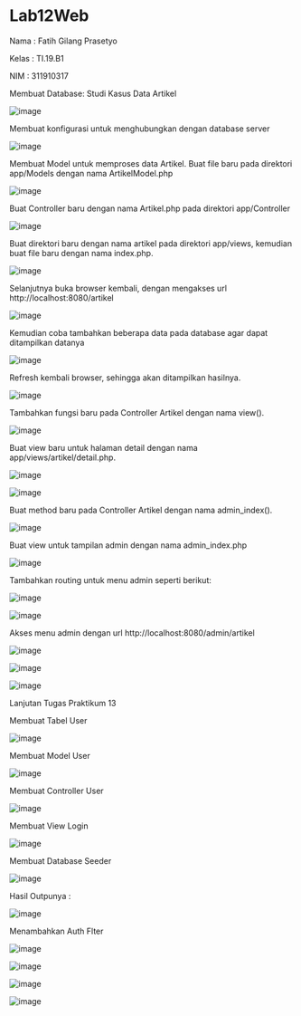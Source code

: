 # Lab12Web
Nama  : Fatih Gilang Prasetyo <P>
Kelas : TI.19.B1 <P>
NIM   : 311910317 <P>
  
Membuat Database: Studi Kasus Data Artikel <P>
  
![image](https://user-images.githubusercontent.com/81542329/122737665-2376fe80-d236-11eb-915c-e32c29566f96.png) <p>
  
Membuat konfigurasi untuk menghubungkan dengan database server <p>
  
![image](https://user-images.githubusercontent.com/81542329/122738125-8cf70d00-d236-11eb-9ed3-57362282c5ff.png) <p>
  
Membuat Model untuk memproses data Artikel. Buat file baru pada direktori app/Models dengan nama ArtikelModel.php <p>
  
![image](https://user-images.githubusercontent.com/81542329/122738698-127abd00-d237-11eb-9cc0-f011655edf8e.png) <p>

Buat Controller baru dengan nama Artikel.php pada direktori app/Controller <P>
 
![image](https://user-images.githubusercontent.com/81542329/122739398-ca0fcf00-d237-11eb-9c2d-994de9b86b83.png) <p>
  
Buat direktori baru dengan nama artikel pada direktori app/views, kemudian buat file baru dengan nama index.php. <p>
  
![image](https://user-images.githubusercontent.com/81542329/122739628-017e7b80-d238-11eb-8421-05f3826176a8.png) <p>
  
Selanjutnya buka browser kembali, dengan mengakses url http://localhost:8080/artikel <p>
  
![image](https://user-images.githubusercontent.com/81542329/122739876-42769000-d238-11eb-987a-330a82692d38.png) <p>
  
Kemudian coba tambahkan beberapa data pada database agar dapat ditampilkan datanya <p>

![image](https://user-images.githubusercontent.com/81542329/122740746-21626f00-d239-11eb-98fc-cc15e1295baa.png) <p>

 Refresh kembali browser, sehingga akan ditampilkan hasilnya. <p>
  
![image](https://user-images.githubusercontent.com/81542329/122740937-5078e080-d239-11eb-96be-7ccd71682f5d.png) <p>
  
  Tambahkan fungsi baru pada Controller Artikel dengan nama view(). <p>
  
  ![image](https://user-images.githubusercontent.com/81542329/122741575-ef9dd800-d239-11eb-997c-484ac1520294.png) <p>
  
  Buat view baru untuk halaman detail dengan nama app/views/artikel/detail.php. <p>
  
  ![image](https://user-images.githubusercontent.com/81542329/122742118-7eaaf000-d23a-11eb-9635-19af23ba4fa6.png) <p>
  
  ![image](https://user-images.githubusercontent.com/81542329/122742850-3d671000-d23b-11eb-862f-700714c45a12.png) <p>
  
  Buat method baru pada Controller Artikel dengan nama admin_index(). <p>
  
  ![image](https://user-images.githubusercontent.com/81542329/122743211-a6e71e80-d23b-11eb-9b15-61da7dc04bf0.png) <p>
  
  Buat view untuk tampilan admin dengan nama admin_index.php <p>
  
  ![image](https://user-images.githubusercontent.com/81542329/122743804-3391dc80-d23c-11eb-838f-1d7017505cbf.png) <p>
  
  Tambahkan routing untuk menu admin seperti berikut: <p>
  
  ![image](https://user-images.githubusercontent.com/81542329/122743918-591ee600-d23c-11eb-9ca8-94c542a34762.png) <p>
  
  ![image](https://user-images.githubusercontent.com/81542329/122744216-a4d18f80-d23c-11eb-8531-df9484056fcf.png) <p>
  
  Akses menu admin dengan url http://localhost:8080/admin/artikel <p>
  
  ![image](https://user-images.githubusercontent.com/81542329/122744407-cd598980-d23c-11eb-8396-3b96583f0e42.png) <p>
  
  ![image](https://user-images.githubusercontent.com/81542329/122746627-0c88da00-d23f-11eb-9677-2e2bca78168a.png) <p>

![image](https://user-images.githubusercontent.com/81542329/122747212-a6508700-d23f-11eb-807a-09de92bee04e.png) <p>
  
 Lanjutan Tugas Praktikum 13 <p>
  
 Membuat Tabel User <p>
  
  ![image](https://user-images.githubusercontent.com/81542329/123636368-a0bfe780-d7d1-11eb-9b94-0f7be5068978.png) <p>
  
  Membuat Model User <p>
  
 ![image](https://user-images.githubusercontent.com/81542329/123636753-14fa8b00-d7d2-11eb-97b8-f7cc977cbd42.png) <p>
  
 Membuat Controller User <p>
  
 ![image](https://user-images.githubusercontent.com/81542329/123637015-5d19ad80-d7d2-11eb-847b-698d209a4b93.png) <p>
  
 Membuat View Login <P>
  
 ![image](https://user-images.githubusercontent.com/81542329/123637357-c699bc00-d7d2-11eb-8092-af7402440bba.png) <p>
  
 Membuat Database Seeder <p>
  
 ![image](https://user-images.githubusercontent.com/81542329/123637719-2db77080-d7d3-11eb-92e2-8b900b32a894.png) <P>

  Hasil Outpunya : <p>
  
  ![image](https://user-images.githubusercontent.com/81542329/123641848-8d177f80-d7d7-11eb-8a0b-1bf903888bc5.png) <p>
  
  Menambahkan Auth Flter <p>
  
  ![image](https://user-images.githubusercontent.com/81542329/123642119-ca7c0d00-d7d7-11eb-9fae-51d0c041e217.png) <p>
  
  ![image](https://user-images.githubusercontent.com/81542329/123642344-08793100-d7d8-11eb-8a55-7dea9ce154b9.png) <p>
  
  ![image](https://user-images.githubusercontent.com/81542329/123642630-5e4dd900-d7d8-11eb-9c3b-4cb86a19d030.png) <p>
  
  ![image](https://user-images.githubusercontent.com/81542329/123641848-8d177f80-d7d7-11eb-8a0b-1bf903888bc5.png) <p>
  



                                                                                                                  
 
  
   

  
 



 




  

  

  
 






